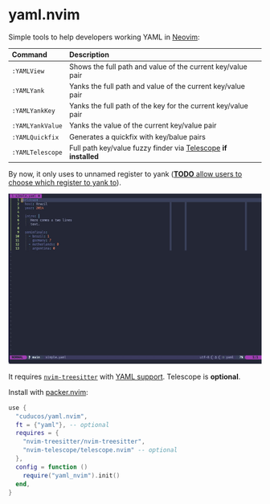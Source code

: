 # yaml.nvim

Simple tools to help developers working YAML in [Neovim](https://neovim.io):

| Command | Description |
|:--|:--|
| `:YAMLView` | Shows the full path and value of the current key/value pair |
| `:YAMLYank` | Yanks the full path and value of the current key/value pair |
| `:YAMLYankKey` | Yanks the full path of the key for the current key/value pair |
| `:YAMLYankValue` | Yanks the value of the current key/value pair |
| `:YAMLQuickfix` | Generates a quickfix with key/balue pairs |
| `:YAMLTelescope` | Full path key/value fuzzy finder via [Telescope](https://github.com/nvim-telescope/telescope.nvim) **if installed** |

By now, it only uses to unnamed register to yank ([**TODO** allow users to choose which register to yank to](https://github.com/cuducos/yaml.nvim/issues/6)).

![Example GIF](doc/demo.gif)

It requires [`nvim-treesitter`](https://github.com/nvim-treesitter/nvim-treesitter) with [YAML support](https://github.com/ikatyang/tree-sitter-yaml). Telescope is **optional**.

Install with [packer.nvim](https://github.com/wbthomason/packer.nvim):

```lua
use {
  "cuducos/yaml.nvim",
  ft = {"yaml"}, -- optional
  requires = {
    "nvim-treesitter/nvim-treesitter",
    "nvim-telescope/telescope.nvim" -- optional
  },
  config = function ()
    require("yaml_nvim").init()
  end,
}
```
